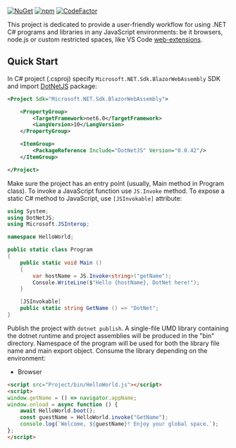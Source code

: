 [![NuGet](https://img.shields.io/nuget/v/DotNetJS)](https://www.nuget.org/packages/DotNetJS)
[![npm](https://img.shields.io/npm/v/dotnet-runtime)](https://www.npmjs.com/package/dotnet-runtime)
[![CodeFactor](https://www.codefactor.io/repository/github/elringus/dotnetjs/badge/main)](https://www.codefactor.io/repository/github/elringus/dotnetjs/overview/main)

This project is dedicated to provide a user-friendly workflow for using .NET C# programs and libraries in any JavaScript environments: be it browsers, node.js or custom restricted spaces, like VS Code [web-extensions](https://code.visualstudio.com/api/extension-guides/web-extensions).

## Quick Start

In C# project (.csproj) specify `Microsoft.NET.Sdk.BlazorWebAssembly` SDK and import [DotNetJS](https://www.nuget.org/packages/DotNetJS) package:

```xml
<Project Sdk="Microsoft.NET.Sdk.BlazorWebAssembly">

    <PropertyGroup>
        <TargetFramework>net6.0</TargetFramework>
        <LangVersion>10</LangVersion>
    </PropertyGroup>

    <ItemGroup>
        <PackageReference Include="DotNetJS" Version="0.0.42"/>
    </ItemGroup>

</Project>
```

Make sure the project has an entry point (usually, Main method in Program class). To invoke a JavaScript function use `JS.Invoke` method. To expose a static C# method to JavaScript, use `[JSInvokable]` attribute:

```csharp
using System;
using DotNetJS;
using Microsoft.JSInterop;

namespace HelloWorld;

public static class Program
{
    public static void Main ()
    {
        var hostName = JS.Invoke<string>("getName");
        Console.WriteLine($"Hello {hostName}, DotNet here!");
    }

    [JSInvokable]
    public static string GetName () => "DotNet";
}
```

Publish the project with `dotnet publish`. A single-file UMD library containing the dotnet runtime and project assemblies will be produced in the "bin" directory. Namespace of the program will be used for both the library file name and main export object. Consume the library depending on the environment:

 - Browser
```html
<script src="Project/bin/HelloWorld.js"></script>
<script>
window.getName = () => navigator.appName;
window.onload = async function () {
    await HelloWorld.boot();
    const guestName = HelloWorld.invoke("GetName");
    console.log(`Welcome, ${guestName}! Enjoy your global space.`);
};
</script>
```
